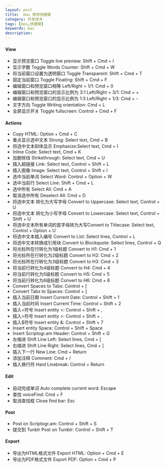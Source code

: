 ```yaml
---
layout: post
title:  mou 常用快捷键
category: 开发技术
tags: [mou,快捷键]
keywords: mac
description: 
---
```


#### View

* 显示预览窗口 Toggle live preview: Shift + Cmd + I
* 显示字数 Toggle Words Counter: Shift + Cmd + W
* 将当前窗口设置为透明窗口 Toggle Transparent: Shift + Cmd + T
* 固定当前窗口 Toggle Floating: Shift + Cmd + F
* 编辑窗口和预览窗口相等 Left/Right = 1/1: Cmd + 0
* 编辑窗口和预览窗口的显示比例为 3:1 Left/Right = 3/1: Cmd + +
* 编辑窗口和预览窗口的显示比例为 1:3 Left/Right = 1/3: Cmd + -
* 文字方向 Toggle Writing orientation: Cmd + L
* 全屏显示开关 Toggle fullscreen: Control + Cmd + F

#### Actions

* Copy HTML: Option + Cmd + C
* 重点显示选中文本 Strong: Select text, Cmd + B
* 将选中文本斜体显示 Emphasize:Select text, Cmd + I
* Inline Code: Select text, Cmd + K
* 加删除线 Strikethrough: Select text, Cmd + U
* 插入超链接 Link: Select text, Control + Shift + L
* 插入图像 Image: Select text, Control + Shift + I
* 选中当前单词 Select Word: Control + Option + W
* 选中当前行 Select Line: Shift + Cmd + L
* 选中所有 Select All: Cmd + A
* 取消选中所有 Deselect All: Cmd + D
* 将选中文本 转化为大写字母 Convert to Uppercase: Select text, Control + U
* 将选中文本 转化为小写字母 Convert to Lowercase: Select text, Control + Shift + U
* 将选中文本所有单词的首字母转为大写Convert to Titlecase: Select text, Control + Option + U
* 将选中文本插入编号 Convert to List: Select lines, Control + L
* 将选中文本转换成引用块 Convert to Blockquote: Select lines, Control + Q
* 将光标所在行转化为1级标题 Convert to H1: Cmd + 1
* 将光标所在行转化为2级标题 Convert to H2: Cmd + 2
* 将光标所在行转化为3级标题 Convert to H3: Cmd + 3
* 将当前行转化为4级标题 Convert to H4: Cmd + 4
* 将当前行转化为5级标题 Convert to H5: Cmd + 5
* 将当前行转化为6级标题 Convert to H6: Cmd + 6
* Convert Spaces to Tabs: Control + [
* Convert Tabs to Spaces: Control + ]
* 插入当前日期 Insert Current Date: Control + Shift + 1
* 插入当前时间 Insert Current Time: Control + Shift + 2
* 插入<符号 Insert entity <: Control + Shift + ,
* 插入>符号 Insert entity >: Control + Shift + .
* 插入$符号 Insert entity &: Control + Shift + 7
* Insert entity Space: Control + Shift + Space
* Insert Scriptogr.am Header: Control + Shift + G
* 左缩进 Shift Line Left: Select lines, Cmd + [
* 右缩进 Shift Line Right: Select lines, Cmd + ]
* 插入下一行 New Line: Cmd + Return
* 添加注释 Comment: Cmd + /
* 插入换行符 Hard Linebreak: Control + Return

#### Edit

* 自动完成单词 Auto complete current word: Escape
* 查找 voiceFind: Cmd + F
* 取消查找框 Close find bar: Esc

#### Post

* Post on Scriptogr.am: Control + Shift + S
* 提交到 Tunblr Post on Tumblr: Control + Shift + T

#### Export

* 导出为HTML格式文件 Export HTML: Option + Cmd + E
* 导出为PDF格式文件 Export PDF:  Option + Cmd + P

